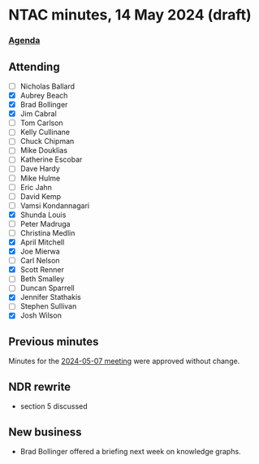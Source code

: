 # NTAC minutes, 14 May 2024 (draft)

### [Agenda](2024-05-14-agenda.md)

## Attending

- [ ] Nicholas Ballard
- [x] Aubrey Beach
- [x] Brad Bollinger
- [x] Jim Cabral
- [ ] Tom Carlson
- [ ] Kelly Cullinane
- [ ] Chuck Chipman
- [ ] Mike Douklias
- [ ] Katherine Escobar
- [ ] Dave Hardy
- [ ] Mike Hulme
- [ ] Eric Jahn
- [ ] David Kemp
- [ ] Vamsi Kondannagari
- [x] Shunda Louis
- [ ] Peter Madruga
- [ ] Christina Medlin
- [x] April Mitchell
- [x] Joe Mierwa
- [ ] Carl Nelson
- [x] Scott Renner
- [ ] Beth Smalley
- [ ] Duncan Sparrell
- [x] Jennifer Stathakis
- [ ] Stephen Sullivan
- [x] Josh Wilson

## Previous minutes

Minutes for the [2024-05-07 meeting](2024-05-07-minutes.md) were approved without change.

## NDR rewrite

* section 5 discussed

## New business

* Brad Bollinger offered a briefing next week on knowledge graphs.
